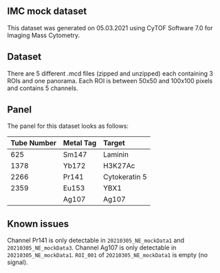 ## IMC mock dataset

This dataset was generated on 05.03.2021 using CyTOF Software 7.0 for Imaging Mass Cytometry.

## Dataset

There are 5 different .mcd files (zipped and unzipped) each containing 3 ROIs and one panorama.
Each ROI is between 50x50 and 100x100 pixels and contains 5 channels.

## Panel

The panel for this dataset looks as follows:

| Tube Number | Metal Tag | Target
| :---	      | :---	  | :---
| 625	      | Sm147	  | Laminin
| 1378	      | Yb172	  | H3K27Ac
| 2266	      | Pr141	  | Cytokeratin 5
| 2359	      | Eu153	  | YBX1
|             | Ag107	  | Ag107

## Known issues

Channel Pr141 is only detectable in `20210305_NE_mockData1` and `20210305_NE_mockData3`.
Channel Ag107 is only detectable in `20210305_NE_mockData1`.
`ROI_001` of `20210305_NE_mockData1` is empty (no signal).
